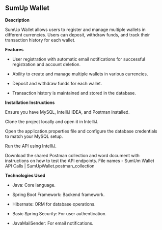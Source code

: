 ****SumUp Wallet****
-------------------

**Description**

SumUp Wallet allows users to register and manage multiple wallets in different currencies. Users can deposit, withdraw funds, and track their transaction history for each wallet.

**Features**

- User registration with automatic email notifications for successful registration and account deletion.

- Ability to create and manage multiple wallets in various currencies.

- Deposit and withdraw funds for each wallet.

- Transaction history is maintained and stored in the database.

**Installation Instructions**

Ensure you have MySQL, IntelliJ IDEA, and Postman installed.

Clone the project locally and open it in IntelliJ.

Open the application.properties file and configure the database credentials to match your MySQL setup.

Run the API using IntelliJ.

Download the shared Postman collection and word document with instructions on how to test the API endpoints.
File names - SumUm Wallet API Calls | SumUpWallet.postman_collection

**Technologies Used**

- Java: Core language.

- Spring Boot Framework: Backend framework.

- Hibernate: ORM for database operations.

- Basic Spring Security: For user authentication.

- JavaMailSender: For email notifications.
